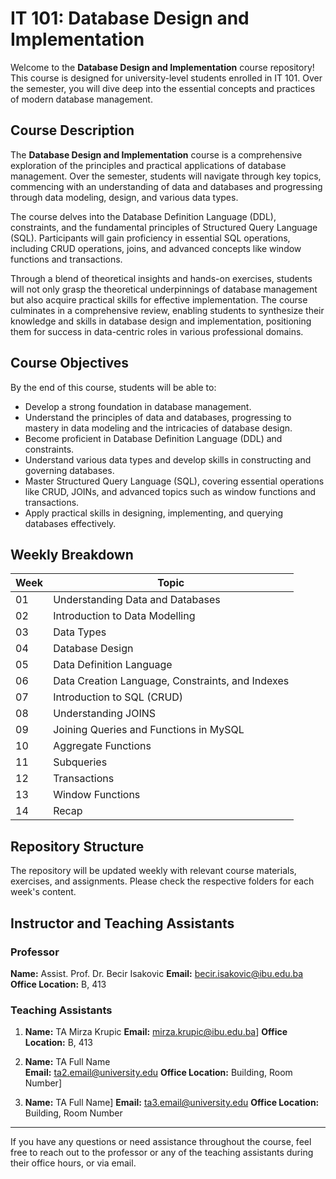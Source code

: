 # IT 101: Database Design and Implementation

Welcome to the **Database Design and Implementation** course repository! This course is designed for university-level students enrolled in IT 101. Over the semester, you will dive deep into the essential concepts and practices of modern database management.

## Course Description

The **Database Design and Implementation** course is a comprehensive exploration of the principles and practical applications of database management. Over the semester, students will navigate through key topics, commencing with an understanding of data and databases and progressing through data modeling, design, and various data types.

The course delves into the Database Definition Language (DDL), constraints, and the fundamental principles of Structured Query Language (SQL). Participants will gain proficiency in essential SQL operations, including CRUD operations, joins, and advanced concepts like window functions and transactions.

Through a blend of theoretical insights and hands-on exercises, students will not only grasp the theoretical underpinnings of database management but also acquire practical skills for effective implementation. The course culminates in a comprehensive review, enabling students to synthesize their knowledge and skills in database design and implementation, positioning them for success in data-centric roles in various professional domains.

## Course Objectives

By the end of this course, students will be able to:

- Develop a strong foundation in database management.
- Understand the principles of data and databases, progressing to mastery in data modeling and the intricacies of database design.
- Become proficient in Database Definition Language (DDL) and constraints.
- Understand various data types and develop skills in constructing and governing databases.
- Master Structured Query Language (SQL), covering essential operations like CRUD, JOINs, and advanced topics such as window functions and transactions.
- Apply practical skills in designing, implementing, and querying databases effectively.

## Weekly Breakdown

| Week | Topic                                            |
| ---- | ------------------------------------------------ |
| 01   | Understanding Data and Databases                 |
| 02   | Introduction to Data Modelling                   |
| 03   | Data Types                                       |
| 04   | Database Design                                  |
| 05   | Data Definition Language                         |
| 06   | Data Creation Language, Constraints, and Indexes |
| 07   | Introduction to SQL (CRUD)                       |
| 08   | Understanding JOINS                              |
| 09   | Joining Queries and Functions in MySQL           |
| 10   | Aggregate Functions                              |
| 11   | Subqueries                                       |
| 12   | Transactions                                     |
| 13   | Window Functions                                 |
| 14   | Recap                                            |

## Repository Structure

The repository will be updated weekly with relevant course materials, exercises, and assignments. Please check the respective folders for each week's content.

## Instructor and Teaching Assistants

### Professor

**Name:** Assist. Prof. Dr. Becir Isakovic
**Email:** becir.isakovic@ibu.edu.ba
**Office Location:** B, 413

### Teaching Assistants

1. **Name:** TA Mirza Krupic
   **Email:** mirza.krupic@ibu.edu.ba]
   **Office Location:** B, 413

2. **Name:** TA Full Name  
   **Email:** ta2.email@university.edu
   **Office Location:** Building, Room Number]

3. **Name:** TA Full Name]
   **Email:** ta3.email@university.edu
   **Office Location:** Building, Room Number

---

If you have any questions or need assistance throughout the course, feel free to reach out to the professor or any of the teaching assistants during their office hours, or via email.
